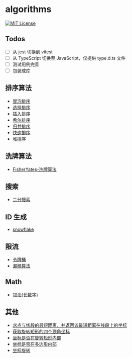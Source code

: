 # algorithms
[![MIT License](https://img.shields.io/badge/license-MIT-brightgreen.svg)](https://github.com/huk10/algorithms/blob/master/LICENSE)


## Todos

- [ ] 从 jest 切换到 vitest
- [ ] 从 TypeScript 切换至 JavaScript，仅提供 type.d.ts 文件
- [ ] 测试用例完善
- [ ] 包装成库

## 排序算法

- [冒泡排序](src/sort/bubbling.ts)
- [选择排序](src/sort/select.ts)
- [插入排序](src/sort/insert.ts)
- [希尔排序](src/sort/shell.ts)
- [归并排序](src/sort/merge.ts)
- [快速排序](src/sort/quick.ts)
- [堆排序](src/sort/heap.ts)

## 洗牌算法

- [FisherYates-洗牌算法](./src/shuffle/fisherYates.ts)

## 搜索

- [二分搜索](src/search/binarySearch.ts)

## ID 生成

- [snowflake](./src/snowflake/snowflake.mjs)

## 限流

- [令牌桶](src/limiter/token-bucket.ts)
- [漏桶算法](src/limiter/leaky-bucket.ts)

## Math

- [加法(长数字)](./src/math/add.ts)

## 其他

- [求点与线段的最短距离，并返回该最短距离在线段上的坐标](src/coordinate/PointToLineDistance/PointToLineDistance.ts)
- [获取旋转矩形的四个顶角坐标](src/coordinate/getRotatingRectFourApexAngle/getRotatingRectFourApexAngle.ts)
- [坐标是否在旋转矩形内部](src/coordinate/isInRectangle/isInRectangle.ts)
- [坐标是否在多边形内部](src/coordinate/isInPolygon/isInPolygon.ts)
- [坐标旋转](src/coordinate/CoordinateRotate/CoordinateRotate.ts)
